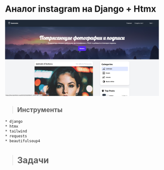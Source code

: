 # Аналог instagram на Django + Htmx

!['Сайт с фотографиями'](screens/screen.png)



>   ## Инструменты
    * django
    * htmx
    * tailwind
    * requests
    * beautifulsoup4

> # Задачи
